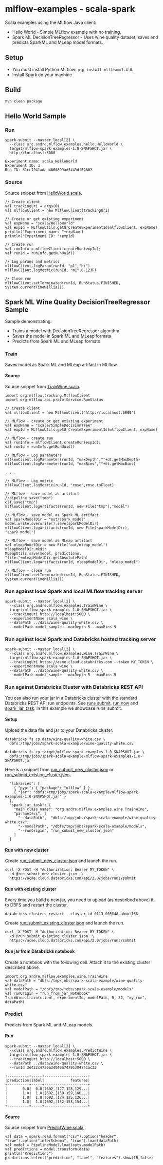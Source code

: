 # mlflow-examples - scala-spark

Scala examples using the MLflow Java client:
* Hello World - Simple MLflow example with no training.
* Spark ML DecisionTreeRegressor - Uses wine quality dataset, saves and predicts SparkML and MLeap model formats.

## Setup

* You must install Python MLflow: `pip install mlflow==1.4.0`.
* Install Spark on your machine

## Build
```
mvn clean package
```

## Hello World Sample
### Run
```
spark-submit --master local[2] \
  --class org.andre.mlflow.examples.hello.HelloWorld \
  target/mlflow-spark-examples-1.0-SNAPSHOT.jar \
  http://localhost:5000
```
```
Experiment name: scala_HelloWorld
Experiment ID: 3
Run ID: 81cc7941adae4860899ad5449df52802
```

### Source
Source snippet from [HelloWorld.scala](src/main/scala/org/andre/mlflow/examples/hello/HelloWorld.scala).
```
// Create client
val trackingUri = args(0)
val mlflowClient = new MlflowClient(trackingUri)

// Create or get existing experiment
val expName = "scala/HelloWorld"
val expId = MLflowUtils.getOrCreateExperimentId(mlflowClient, expName)
println("Experiment name: "+expName)
println("Experiment ID: "+expId)

// Create run
val runInfo = mlflowClient.createRun(expId);
val runId = runInfo.getRunUuid()

// Log params and metrics
mlflowClient.logParam(runId, "p1","hi")
mlflowClient.logMetric(runId, "m1",0.123F)

// Close run
mlflowClient.setTerminated(runId, RunStatus.FINISHED, System.currentTimeMillis())
```

## Spark ML Wine Quality DecisionTreeRegressor Sample

Sample demonstrating:
*  Trains a model with DecisionTreeRegressor algorithm
*  Saves the model in Spark ML and MLeap formats
*  Predicts from Spark ML and MLeap formats

### Train

Saves model as Spark ML and MLeap artifact in MLflow.


#### Source

Source snippet from [TrainWine.scala](src/main/scala/org/andre/mlflow/examples/wine/TrainWine.scala).
```
import org.mlflow.tracking.MlflowClient
import org.mlflow.api.proto.Service.RunStatus

// Create client
val mlflowClient = new MlflowClient("http://localhost:5000")

// MLflow - create or get existing experiment
val expName = "scala/SimpleDecisionTree"
val expId = MLflowUtils.getOrCreateExperimentId(mlflowClient, expName)

// MLflow - create run
val runInfo = mlflowClient.createRun(expId);
val runId = runInfo.getRunUuid()

// MLflow - Log parameters
mlflowClient.logParameter(runId, "maxDepth",""+dt.getMaxDepth)
mlflowClient.logParameter(runId, "maxBins",""+dt.getMaxBins)

. . . 

// MLflow - Log metric
mlflowClient.logMetric(runId, "rmse",rmse.toFloat)

// MLflow - save model as artifact
//pipeline.save("tmp")
clf.save("tmp")
mlflowClient.logArtifacts(runId, new File("tmp"),"model")

// MLflow - save model as Spark ML artifact
val sparkModelDir = "out/spark_model"
model.write.overwrite().save(sparkModelDir)
mlflowClient.logArtifacts(runId, new File(sparkModelDir), "spark_model")

// MLflow - save model as MLeap artifact
val mleapModelDir = new File("out/mleap_model")
mleapModelDir.mkdir
MLeapUtils.save(model, predictions, "file:"+mleapModelDir.getAbsolutePath)
mlflowClient.logArtifacts(runId, mleapModelDir, "mleap_model")

// MLflow - close run
mlflowClient.setTerminated(runId, RunStatus.FINISHED, System.currentTimeMillis())
```

### Run against local Spark and local MLflow tracking server

```
spark-submit --master local[2] \
  --class org.andre.mlflow.examples.TrainWine \
  target/mlflow-spark-examples-1.0-SNAPSHOT.jar \
  --trackingUri http://localhost:5000 \
  --experimentName scala_wine \
  --dataPath ../data/wine-quality-white.csv \
  --modelPath model_sample --maxDepth 5 --maxBins 5
```

### Run against local Spark and Databricks hosted tracking server

```
spark-submit --master local[2] \
  --class org.andre.mlflow.examples.wine.TrainWine \
  target/mlflow-spark-examples-1.0-SNAPSHOT.jar \
  --trackingUri https://acme.cloud.databricks.com --token MY_TOKEN \
  --experimentName scala_wine \
  --dataPath ../data/wine-quality-white.csv \
  --modelPath model_sample --maxDepth 5 --maxBins 5
```

### Run against Databricks Cluster with Databricks REST API

You can also run your jar in a Databricks cluster with the standard Databricks REST API run endpoints.
See [runs submit](https://docs.databricks.com/api/latest/jobs.html#runs-submit), [run now](https://docs.databricks.com/api/latest/jobs.html#run-now) and [spark_jar_task](https://docs.databricks.com/api/latest/jobs.html#jobssparkjartask).
In this example we showcase runs_submit.

#### Setup

Upload the data file and jar to your Databricks cluster.
```
databricks fs cp data/wine-quality-white.csv \
  dbfs:/tmp/jobs/spark-scala-example/wine-quality-white.csv

databricks fs cp target/mlflow-spark-examples-1.0-SNAPSHOT.jar \
  dbfs:/tmp/jobs/spark-scala-example/mlflow-spark-examples-1.0-SNAPSHOT.jar
```

Here is a snippet from
[run_submit_new_cluster.json](run_submit_new_cluster.json) or
[run_submit_existing_cluster.json](run_submit_existing_cluster.json).
```
  "libraries": [
    { "pypi": { "package": "mlflow" } },
    { "jar": "dbfs:/tmp/jobs/spark-scala-example/mlflow-spark-examples-1.0-SNAPSHOT.jar" }
  ],
  "spark_jar_task": {
    "main_class_name": "org.andre.mlflow.examples.wine.TrainWine",
    "parameters": [ 
      "--dataPath",  "dbfs:/tmp/jobs/spark-scala-example/wine-quality-white.csv",
      "--modelPath", "/dbfs/tmp/jobs/spark-scala-example/models",
      "--runOrigin", "run_submit_new_cluster.json"
    ]
  }
```

#### Run with new cluster

Create [run_submit_new_cluster.json](run_submit_new_cluster.json) and launch the run.
```
curl -X POST -H "Authorization: Bearer MY_TOKEN" \
  -d @run_submit_new_cluster.json  \
  https://acme.cloud.databricks.com/api/2.0/jobs/runs/submit
```

#### Run with existing cluster

Every time you build a new jar, you need to upload (as described above) it to DBFS and restart the cluster.
```
databricks clusters restart --cluster-id 0113-005848-about166
```

Create [run_submit_existing_cluster.json](run_submit_existing_cluster.json) and launch the run.
```
curl -X POST -H "Authorization: Bearer MY_TOKEN" \
  -d @run_submit_existing_cluster.json  \
  https://acme.cloud.databricks.com/api/2.0/jobs/runs/submit
```

#### Run jar from Databricks notebook

Create a notebook with the following cell. Attach it to the existing cluster described above.
```
import org.andre.mlflow.examples.wine.TrainWine
val dataPath = "dbfs:/tmp/jobs/spark-scala-example/wine-quality-white.csv"
val modelPath = "/dbfs/tmp/jobs/spark-scala-example/models"
val runOrigin = "run_from_jar_Notebook"
TrainWine.train(client, experimentId, modelPath, 5, 32, "my_run", dataPath)
```

### Predict

Predicts from Spark ML and MLeap models.

#### Run
```
spark-submit --master local[2] \
  --class org.andre.mlflow.examples.PredictWine \
  target/mlflow-spark-examples-1.0-SNAPSHOT.jar \
  --trackingUri http://localhost:5000 \
  --dataPath ../data/wine-quality-white.csv \
  --runId 3e422c4736a34046a74795384741ac33
```

```
+----------+-----+--------------------+
|prediction|label|            features|
+----------+-----+--------------------+
|       0.0|  0.0|(692,[127,128,129...|
|       1.0|  1.0|(692,[158,159,160...|
|       1.0|  1.0|(692,[124,125,126...|
|       1.0|  1.0|(692,[152,153,154...|
+----------+-----+--------------------+
```

#### Source

Source snippet from [PredictWine.scala](src/main/scala/org/andre/mlflow/examples/wine/PredictWine.scala).
```
val data = spark.read.format("csv").option("header", "true").option("inferSchema", "true").load(dataPath)
val model = PipelineModel.load(opts.modelPath)
val predictions = model.transform(data)
println("Prediction:")
predictions.select("prediction", "label", "features").show(10,false)
```
